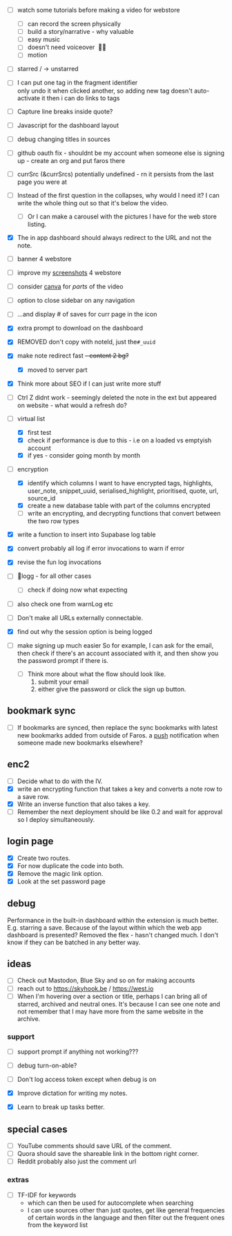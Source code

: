 - [ ] watch some tutorials before making a video for webstore
	- [ ] can record the screen physically
	- [ ] build a story/narrative - why valuable
	- [ ] easy music
	- [ ] doesn't need voiceover  🤯😱
	- [ ] motion
- [ ] starred / -> unstarred
- [ ] I can put one tag in the fragment identifier\
	only undo it when clicked another, so adding new tag doesn't auto-activate it
	then i can do links to tags
- [ ] Capture line breaks inside quote?
- [ ] Javascript for the dashboard layout
- [ ] debug changing titles in sources

- [ ] github oauth fix - shouldnt be my account when someone else is signing up - create an org and put faros there
- [ ] currSrc (&currSrcs) potentially undefined - rn it persists from the last page you were at
- [ ] Instead of the first question in the collapses, why would I need it? I can write the whole thing out so that it's below the video.
	- [ ] Or I can make a carousel with the pictures I have for the web store listing.
- [x] The in app dashboard should always redirect to the URL and not the note.
- [ ] banner 4 webstore
- [ ] improve my [screenshots](https://farosapp.com/notes/ffce59d7-ce19-426d-8a4c-bcc069de99c9) 4 webstore
- [ ] consider [canva](https://farosapp.com/notes/20b65fbc-fdb4-48de-a725-a365000b8aa7) for *parts* of the video 
- [ ] option to close sidebar on any navigation
- [ ] ...and display # of saves for curr page in the icon
- [x] extra prompt to download on the dashboard
- [x] REMOVED don't copy with noteId, just the`#_uuid`
- [x] make note redirect fast ~~- content 2 bg?~~
	- [x] moved to server part
- [x] Think more about SEO if I can just write more stuff 
- [ ] Ctrl Z didnt work - seemingly deleted the note in the ext but appeared on website - what would a refresh do?

- [ ] virtual list
	- [x] first test
	- [x] check if performance is due to this - i.e on a loaded vs emptyish account
	- [x] if yes - consider going month by month
- [ ] encryption
	- [x] identify which columns I want to have encrypted
		tags, highlights, user_note, snippet_uuid, serialised_highlight, prioritised, quote, url, source_id
	- [x] create a new database table with part of the columns encrypted
	- [ ] write an  encrypting, and decrypting functions that convert between the two row types

- [x] write a function to insert into Supabase log table
- [x] convert probably all log if error invocations to warn if error
- [x] revise the fun log invocations
- [ ] 🔎logg - for all other cases
	- [ ] check if doing now what expecting
- [ ] also check one from warnLog etc
- [ ] Don't make all URLs externally connectable.
- [x] find out why the session option is being logged
- [ ] make signing up much easier
	So for example, I can ask for the email, then check if there's an account associated with it, and then show you the password prompt if there is.
	- [ ] Think more about what the flow should look like.
		1. submit your email 
		2. either give the password or click the sign up button.


## bookmark sync
- [ ] If bookmarks are synced, then replace the sync bookmarks with latest new bookmarks added from outside of Faros.
	a [push](https://dev.farosapp.com/notes/6b92d44f-cfa6-4257-a97a-34b58c2d65b6) notification when someone made new bookmarks elsewhere?
## enc2
- [ ] Decide what to do with the IV.
- [x] write an encrypting function that takes a key and converts a note row to a save row.
- [x] Write an inverse function that also takes a key.
- [ ] Remember the next deployment should be like 0.2 and wait for approval so I deploy simultaneously.

## login page
- [x] Create two routes.
- [x] For now duplicate the code into both.
- [x] Remove the magic link option.
- [x] Look at the set password page

## debug
Performance in the built-in dashboard within the extension is much better.
E.g. starring a save. 
Because of the layout within which the web app dashboard is presented?
Removed the flex - hasn't changed much.
I don't know if they can be batched in any better way.
## ideas
- [ ] Check out Mastodon, Blue Sky and so on for making accounts
- [ ] reach out to https://skyhook.be / https://west.io
- [ ] When I'm hovering over a section or title, perhaps I can bring all of starred, archived and neutral ones.
	It's because I can see one note and not remember that I may have more from the same website in the archive.
### support
- [ ] support prompt if anything not working???
- [ ] debug turn-on-able?
- [ ] Don't log access token except when debug is on

- [x] Improve dictation for writing my notes.
- [x] Learn to break up tasks better.


## special cases
- [ ] YouTube comments should save URL of the comment.
- [ ] Quora should save the shareable link in the bottom right corner.
- [ ] Reddit probably also just the comment url

### extras
- [ ] TF-IDF for keywords
	- which can then be used for autocomplete when searching
	- I can use sources other than just quotes, get like general frequencies of certain words in the language and then filter out the frequent ones from the keyword list